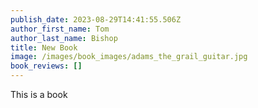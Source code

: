```yaml
---
publish_date: 2023-08-29T14:41:55.506Z
author_first_name: Tom
author_last_name: Bishop
title: New Book
image: /images/book_images/adams_the_grail_guitar.jpg
book_reviews: []
---
```

T﻿his is a book